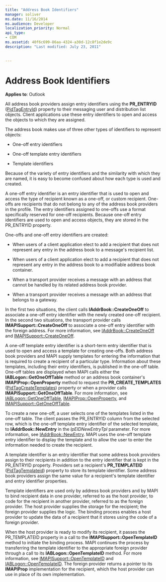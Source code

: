 ```yaml
---
title: "Address Book Identifiers"
manager: soliver
ms.date: 11/16/2014
ms.audience: Developer
localization_priority: Normal
api_type:
- COM
ms.assetid: 40f6c699-86aa-4324-a30d-12c8f1e2de9c
description: "Last modified: July 23, 2011"
 
 
---
```


# Address Book Identifiers

  
  
**Applies to**: Outlook 
  
All address book providers assign entry identifiers using the **PR_ENTRYID** ([PidTagEntryId](pidtagentryid-canonical-property.md)) property to their messaging user and distribution list objects. Client applications use these entry identifiers to open and access the objects to which they are assigned.
  
The address book makes use of three other types of identifiers to represent objects:
  
- One-off entry identifiers
    
- One-off template entry identifiers
    
- Template identifiers
    
Because of the variety of entry identifiers and the similarity with which they are named, it is easy to become confused about how each type is used and created. 
  
A one-off entry identifier is an entry identifier that is used to open and access the type of recipient known as a one-off, or custom recipient. One-offs are recipients that do not belong to any of the address book providers in the profile. The entry identifiers assigned to one-offs use a format specifically reserved for one-off recipients. Because one-off entry identifiers are used to open and access objects, they are stored in the PR_ENTRYID property.
  
One-offs and one-off entry identifiers are created:
  
- When users of a client application elect to add a recipient that does not represent any entry in the address book to a message's recipient list.
    
- When users of a client application elect to add a recipient that does not represent any entry in the address book to a modifiable address book container.
    
- When a transport provider receives a message with an address that cannot be handled by its related address book provider.
    
- When a transport provider receives a message with an address that belongs to a gateway.
    
In the first two situations, the client calls **IAddrBook::CreateOneOff** to associate a one-off entry identifier with the newly created one-off recipient. In the second two situations, the transport provider calls **IMAPISupport::CreateOneOff** to associate a one-off entry identifier with the foreign address. For more information, see [IAddrBook::CreateOneOff](iaddrbook-createoneoff.md) and [IMAPISupport::CreateOneOff](imapisupport-createoneoff.md).
  
A one-off template entry identifier is a short-term entry identifier that is used to open and access a template for creating one-offs. Both address book providers and MAPI supply templates for entering the information that is required to create a recipient of a particular type. Information about these templates, including their entry identifiers, is published in the one-off table. One-off tables are displayed when MAPI calls either the **IABLogon::GetOneOffTable** method or an address book container's **IMAPIProp::OpenProperty** method to request the **PR_CREATE_TEMPLATES** ([PidTagCreateTemplates](pidtagcreatetemplates-canonical-property.md)) property or when a provider calls **IMAPISupport::GetOneOffTable**. For more information, see [IABLogon::GetOneOffTable](iablogon-getoneofftable.md), [IMAPIProp::OpenProperty](imapiprop-openproperty.md), and [IMAPISupport::GetOneOffTable](imapisupport-getoneofftable.md).
  
To create a new one-off, a user selects one of the templates listed in the one-off table. The client passes the PR_ENTRYID column from the selected row, which is the one-off template entry identifier of the selected template, to **IAddrBook::NewEntry** in the  _lpEIDNewEntryTpl_ parameter. For more information, see [IAddrBook::NewEntry](iaddrbook-newentry.md). MAPI uses the one-off template entry identifier to display the template and to allow the user to enter the information needed to create the recipient. 
  
A template identifier is an entry identifier that some address book providers assign to their recipients in addition to the entry identifier that is kept in the PR_ENTRYID property. Providers set a recipient's **PR_TEMPLATEID** ([PidTagTemplateid](pidtagtemplateid-canonical-property.md)) property to store its template identifier. Some address book providers assign the same value for a recipient's template identifier and entry identifier properties.
  
Template identifiers are used only by address book providers and by MAPI to bind recipient data in one provider, referred to as the host provider, to code for the recipient in another provider, referred to as the foreign provider. The host provider supplies the storage for the recipient; the foreign provider supplies the logic. The binding process enables a host provider to update the data of a recipient that it stores using the code of a foreign provider.
  
When the host provider is ready to modify its recipient, it passes the PR_TEMPLATEID property in a call to the **IMAPISupport::OpenTemplateID** method to initiate the binding process. MAPI continues the process by transferring the template identifier to the appropriate foreign provider through a call to its **IABLogon::OpenTemplateID** method. For more information, see [IMAPISupport::OpenTemplateID](imapisupport-opentemplateid.md) and [IABLogon::OpenTemplateID](iablogon-opentemplateid.md). The foreign provider returns a pointer to its **IMAPIProp** implementation for the recipient, which the host provider can use in place of its own implementation. 
  

